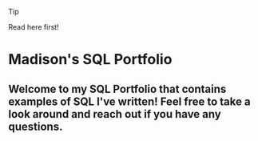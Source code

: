 > [!TIP]
> Read here first!


# Madison's SQL Portfolio

## Welcome to my SQL Portfolio that contains examples of SQL I've written! Feel free to take a look around and reach out if you have any questions.
